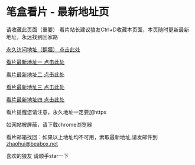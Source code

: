# 笔盒看片 - 最新地址页

请收藏此页面（重要）
看片站长建议狼友Ctrl+D收藏本页面，本页随时更新最新地址，永远找到回家路

[永久访问地址（翻牆） 点击此处](https://beabox.net/)

[看片最新地址一 点击此处](https://jo8lj3c79nvy.shop)

[看片最新地址二 点击此处](https://sr9ydfzrmajy.shop)

[看片最新地址三 点击此处](https://ca168nfwjv.wiki)

[看片最新地址四 点击此处](https://jo8lj3c79nvy.shop)

看片提醒您请注意，永久地址一定要加https

如网站被屏蔽，请下载chrome浏览器

看片邮箱找回：如果以上地址均不可用，索取最新地址,请发邮件到 zhaohui@beabox.net

喜欢的狼友 请顺手star一下